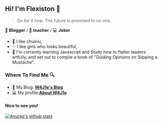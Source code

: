 ## Hi! I'm Flexiston 👋

> Go for it now. The future is promised to no one.

📄 **Blogger** / 🎨 **teacher** / 💻 **Joker**

- 🎉 I like chuiniu,
- ✨ I like girls who looks beautiful,
- 🌱 I'm currently learning Javascript and 
     Study how to flatter leaders artfully, and set out to compile a book of "Guiding Opinions on Slipping a Mustache".

### Where To Find Me 🔍

- 📝 My Blog: [**W4J1e's Blog**](https://w4j1e.xyz)
- 💻 My profile:[**About W4J1e**](https://w4j1e.xyz/c)

#### Nice to see you! 

[![Anurag's github stats](https://github-readme-stats.vercel.app/api?username=W4J1e)](https://github.com/anuraghazra/github-readme-stats)
